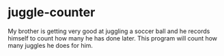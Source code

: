 # juggle-counter
My brother is getting very good at juggling a soccer ball and he records himself to count how many he has done later. This program will count how many juggles he does for him.
